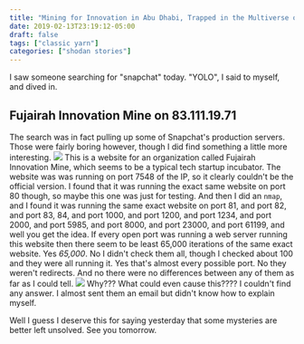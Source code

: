```yaml
---
title: "Mining for Innovation in Abu Dhabi, Trapped in the Multiverse of Project Validation, Haunted by the Lightbulb of Ideas, Tasked with an Eternity of Teamwork Communication Adjustment"
date: 2019-02-13T23:19:12-05:00
draft: false
tags: ["classic yarn"]
categories: ["shodan stories"]
---
```


I saw someone searching for "snapchat" today. "YOLO", I said to myself, and dived in.

## Fujairah Innovation Mine on 83.111.19.71
The search was in fact pulling up some of Snapchat's production servers. Those were fairly boring however, though I did find something a little more interesting.
![](/images/100Days/Day41/firstlook.png)
This is a website for an organization called Fujairah Innovation Mine, which seems to be a typical tech startup incubator. The website was was running on port 7548 of the IP, so it clearly couldn't be the official version. I found that it was running the exact same website on port 80 though, so maybe this one was just for testing. And then I did an `nmap`, and I found it was running the same exact website on port 81, and port 82, and port 83, 84, and port 1000, and port 1200, and port 1234, and port 2000, and port 5985, and port 8000, and port 23000, and port 61199, and well you get the idea. If every open port was running a web server running this website then there seem to be least 65,000 iterations of the same exact website. Yes _65,000_. No I didn't check them all, though I checked about 100 and they were all running it. Yes that's almost every possible port. No they weren't redirects. And no there were no differences between any of them as far as I could tell.
![](/images/100Days/Day41/mine.png)
Why??? What could even cause this???? I couldn't find any answer. I almost sent them an email but didn't know how to explain myself.

Well I guess I deserve this for saying yesterday that some mysteries are better left unsolved. See you tomorrow.

